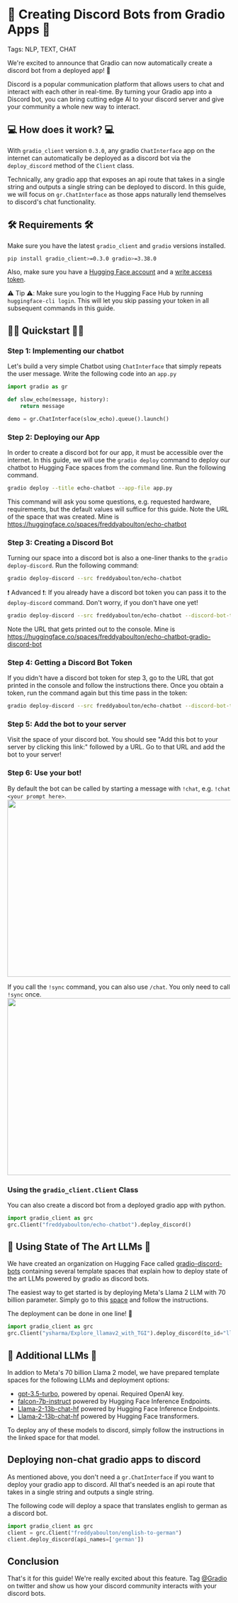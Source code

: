 # 🚀 Creating Discord Bots from Gradio Apps 🚀

Tags: NLP, TEXT, CHAT

We're excited to announce that Gradio can now automatically create a discord bot from a deployed app! 🤖 

Discord is a popular communication platform that allows users to chat and interact with each other in real-time. By turning your Gradio app into a Discord bot, you can bring cutting edge AI to your discord server and give your community a whole new way to interact.

## 💻 How does it work? 💻

With `gradio_client` version `0.3.0`, any gradio `ChatInterface` app on the internet can automatically be deployed as a discord bot via the `deploy_discord` method of the `Client` class.

Technically, any gradio app that exposes an api route that takes in a single string and outputs a single string can be deployed to discord. In this guide, we will focus on `gr.ChatInterface` as those apps naturally lend themselves to discord's chat functionality.

## 🛠️ Requirements 🛠️

Make sure you have the latest `gradio_client` and `gradio` versions installed.

```bash
pip install gradio_client>=0.3.0 gradio>=3.38.0
```

Also, make sure you have a [Hugging Face account](https://huggingface.co/) and a [write access token](https://huggingface.co/docs/hub/security-tokens).

⚠️ Tip ⚠️: Make sure you login to the Hugging Face Hub by running `huggingface-cli login`. This will let you skip passing your token in all subsequent commands in this guide.

## 🏃‍♀️ Quickstart 🏃‍♀️

### Step 1: Implementing our chatbot
Let's build a very simple Chatbot using `ChatInterface` that simply repeats the user message. Write the following code into an `app.py`

```python
import gradio as gr

def slow_echo(message, history):
    return message

demo = gr.ChatInterface(slow_echo).queue().launch()
```

### Step 2: Deploying our App
In order to create a discord bot for our app, it must be accessible over the internet. In this guide, we will use the `gradio deploy` command to deploy our chatbot to Hugging Face spaces from the command line. Run the following command.

```bash
gradio deploy --title echo-chatbot --app-file app.py
```

This command will ask you some questions, e.g. requested hardware, requirements, but the default values will suffice for this guide.
Note the URL of the space that was created. Mine is https://huggingface.co/spaces/freddyaboulton/echo-chatbot

### Step 3: Creating a Discord Bot
Turning our space into a discord bot is also a one-liner thanks to the `gradio deploy-discord`. Run the following command:

```bash
gradio deploy-discord --src freddyaboulton/echo-chatbot
```

❗️ Advanced ❗️: If you already have a discord bot token you can pass it to the `deploy-discord` command. Don't worry, if you don't have one yet!

```bash
gradio deploy-discord --src freddyaboulton/echo-chatbot --discord-bot-token <token>
```

Note the URL that gets printed out to the console. Mine is https://huggingface.co/spaces/freddyaboulton/echo-chatbot-gradio-discord-bot

### Step 4: Getting a Discord Bot Token
If you didn't have a discord bot token for step 3, go to the URL that got printed in the console and follow the instructions there.
Once you obtain a token, run the command again but this time pass in the token: 

```bash
gradio deploy-discord --src freddyaboulton/echo-chatbot --discord-bot-token <token>
```

### Step 5: Add the bot to your server
Visit the space of your discord bot. You should see "Add this bot to your server by clicking this link:" followed by a URL. Go to that URL and add the bot to your server!

### Step 6: Use your bot!
By default the bot can be called by starting a message with `!chat`, e.g. `!chat <your prompt here>`.
<img src="https://gradio-builds.s3.amazonaws.com/demo-files/discordbots/guide/with_!chat_2.png" height=400 width=800>

If you call the `!sync` command, you can also use `/chat`. You only need to call `!sync` once.
<img src="https://gradio-builds.s3.amazonaws.com/demo-files/discordbots/guide/with_slash_chat.png" height=400 width=800>

### Using the `gradio_client.Client` Class
You can also create a discord bot from a deployed gradio app with python.

```python
import gradio_client as grc
grc.Client("freddyaboulton/echo-chatbot").deploy_discord()
```

## 🦾 Using State of The Art LLMs 🦾

We have created an organization on Hugging Face called [gradio-discord-bots](https://huggingface.co/gradio-discord-bots) containing several template spaces that explain how to deploy state of the art LLMs powered by gradio as discord bots.

The easiest way to get started is by deploying Meta's Llama 2 LLM with 70 billion parameter. Simply go to this [space](https://huggingface.co/spaces/gradio-discord-bots/Llama-2-70b-chat-hf) and follow the instructions. 

The deployment can be done in one line! 🤯

```python
import gradio_client as grc
grc.Client("ysharma/Explore_llamav2_with_TGI").deploy_discord(to_id="llama2-70b-discord-bot")
```

## 🦜 Additional LLMs 🦜

In addion to Meta's 70 billion Llama 2 model, we have prepared template spaces for the following LLMs and deployment options:

* [gpt-3.5-turbo](https://huggingface.co/spaces/gradio-discord-bots/gpt-35-turbo), powered by openai. Required OpenAI key.
* [falcon-7b-instruct](https://huggingface.co/spaces/gradio-discord-bots/falcon-7b-instruct) powered by Hugging Face Inference Endpoints.
* [Llama-2-13b-chat-hf](https://huggingface.co/spaces/gradio-discord-bots/Llama-2-13b-chat-hf) powered by Hugging Face Inference Endpoints.
* [Llama-2-13b-chat-hf](https://huggingface.co/spaces/gradio-discord-bots/llama-2-13b-chat-transformers) powered by Hugging Face transformers.

To deploy any of these models to discord, simply follow the instructions in the linked space for that model.

## Deploying non-chat gradio apps to discord

As mentioned above, you don't need a `gr.ChatInterface` if you want to deploy your gradio app to discord. All that's needed is an api route that takes in a single string and outputs a single string. 

The following code will deploy a space that translates english to german as a discord bot.

```python
import gradio_client as grc
client = grc.Client("freddyaboulton/english-to-german")
client.deploy_discord(api_names=['german'])
```

## Conclusion

That's it for this guide! We're really excited about this feature. Tag [@Gradio](https://twitter.com/Gradio) on twitter and show us how your discord community interacts with your discord bots. 
